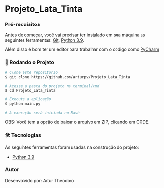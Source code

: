 # Projeto_Lata_Tinta

### Pré-requisitos

Antes de começar, você vai precisar ter instalado em sua máquina as seguintes ferramentas:
[Git](https://git-scm.com), [Python 3.9](https://www.python.org/). 

Além disso é bom ter um editor para trabalhar com o código como [PyCharm](https://www.jetbrains.com/pt-br/pycharm/)

### 🎲 Rodando o Projeto

```bash
# Clone este repositório
$ git clone https://github.com/arturpv/Projeto_Lata_Tinta

# Acesse a pasta do projeto no terminal/cmd
$ cd Projeto_Lata_Tinta

# Execute a aplicação
$ python main.py

# A execução será iniciada no Bash
```
OBS: Você tem a opção de baixar o arquivo em ZIP, clicando em CODE.

### 🛠 Tecnologias

As seguintes ferramentas foram usadas na construção do projeto:

- [Python 3.9](https://www.python.org/)

### Autor

Desenvolvido por: Artur Theodoro
